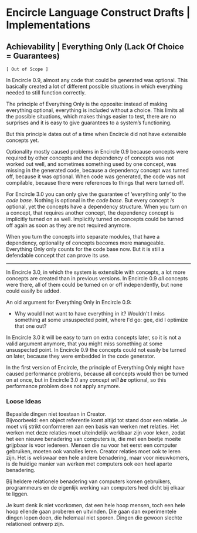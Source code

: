 ﻿Encircle Language Construct Drafts | Implementations
====================================================

Achievability | Everything Only (Lack Of Choice = Guarantees)
-------------------------------------------------------------

`[ Out of Scope ]`

In Encircle 0.9, almost any code that could be generated was optional. This basically created a lot of different possible situations in which everything needed to still function correctly.

The principle of Everything Only is the opposite: instead of making everything optional, everything is included without a choice. This limits all the possible situations, which makes things easier to test, there are no surprises and it is easy to give guarantees to a system’s functioning.

But this principle dates out of a time when Encircle did not have extensible concepts yet.

Optionality mostly caused problems in Encircle 0.9 because concepts were required by other concepts and the dependency of concepts was not worked out well, and sometimes something used by one concept, was missing in the generated code, because a dependency concept was turned off, because it was optional. When code was generated, the code was not compilable, because there were references to things that were turned off.

For Encircle 3.0 you can only give the guarantee of ‘everything only’ to the *code base*. Nothing is optional in the *code base*. But every concept *is* optional, yet the concepts have a dependency structure. When you turn on a concept, that requires another concept, the dependency concept is implicitly turned on as well. Implicitly turned on concepts could be turned off again as soon as they are not required anymore.

When you turn the concepts into separate modules, that have a dependency, optionality of concepts becomes more manageable. Everything Only only counts for the code base now. But it is still a defendable concept that can prove its use.

-----

In Encircle 3.0, in which the system is extensible with concepts, a lot more concepts are created than in previous versions. In Encircle 0.9 *all* concepts were there, all of them could be turned on or off independently,  but none could easily be added.

An old argument for Everything Only in Encircle 0.9:

- Why would I not want to have everything in it? Wouldn't I miss something at some unsuspected point, where I'd go: gee, did I optimize that one out?

In Encircle 3.0 it will be easy to turn on extra concepts later, so it is not a valid argument anymore, that you might miss something at some unsuspected point. In Encircle 0.9 the concepts could not easily be turned on later, because they were embedded in the code generator.

In the first version of Encircle, the principle of Everything Only might have caused performance problems, because all concepts would then be turned on at once, but in Encircle 3.0 any *concept will __be__* optional, so this performance problem does not apply anymore.

### Loose Ideas

Bepaalde dingen niet toestaan in Creator.  
Bijvoorbeeld: een object referentie komt altijd tot stand door een relatie. Je moet vrij strikt conformeren aan een basis van werken met relaties. Het werken met deze relaties moet uiteindelijk werkbaar zijn voor leken, zodat het een nieuwe benadering van computers is, die met een beetje moeite grijpbaar is voor iedereen. Mensen die nu voor het eerst een computer gebruiken, moeten ook vanalles leren. Creator relaties moet ook te leren zijn. Het is weliswaar een hele andere benadering, maar voor nieuwkomers, is de huidige manier van werken met computers ook een heel aparte benadering.

Bij heldere relationele benadering van computers komen gebruikers, programmeurs en de eigenlijk werking van computers heel dicht bij elkaar te liggen.

Je kunt denk ik niet voorkomen, dat een hele hoop mensen, toch een hele hoop ellende gaan proberen en uitvinden. Die gaan dan experimentele dingen lopen doen, die helemaal niet sporen. Dingen die gewoon slechte relationeel ontwerp zijn.
